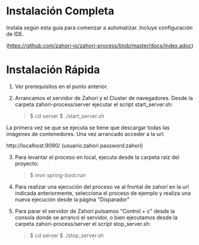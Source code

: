 # Instalación Completa

Instala según esta guía para comenzar a automatizar. Incluye configuración de IDE.

(https://github.com/zahori-io/zahori-process/blob/master/docs/index.adoc)

# Instalación Rápida

1. Ver prerequisitos en el punto anterior.

2. Arrancamos el servidor de Zahorí y el Cluster de navegadores. Desde la carpeta zahori-process/server ejecutar el script start_server.sh:

    >$ cd server
    >$ ./start_server.sh

La primera vez se que se ejecuta se tiene que descargar todas las imágenes de contenedores. Una vez arrancado acceder a la url:

http://localhost:9090/     (usuario:zahori password:zahori)



3. Para levantar el proceso en local, ejecuta desde la carpeta raíz del proyecto:

    >$ mvn spring-boot:run


4. Para realizar una ejecución del proceso ve al frontal de zahorí en la url indicada anteriormente, selecciona el proceso de ejemplo y realiza una nueva ejecución desde la página "Disparador"


5. Para parar el servidor de Zahorí pulsamos "Control + c" desde la consola donde se arrancó el servidor, o bien ejecutamos desde la carpeta zahori-process/server el script stop_server.sh:

    >$ cd server
    >$ ./stop_server.sh


